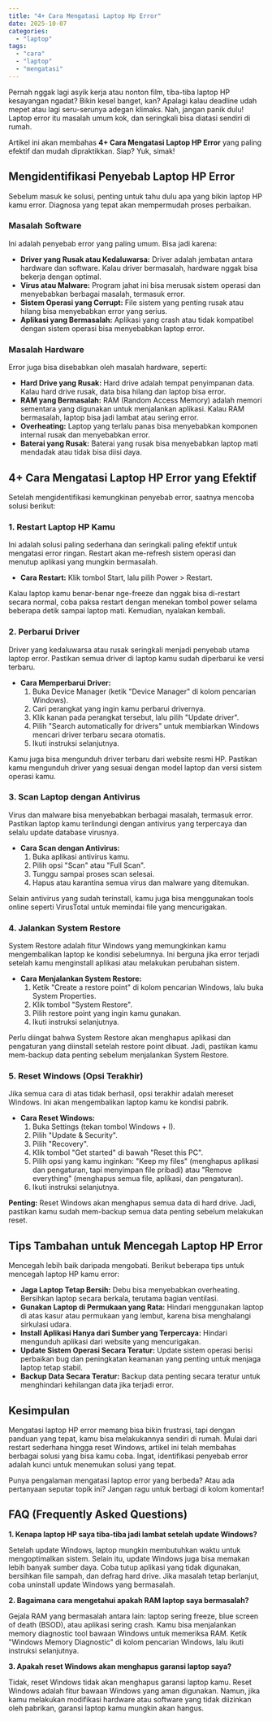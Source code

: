 ```yaml
---
title: "4+ Cara Mengatasi Laptop Hp Error"
date: 2025-10-07
categories: 
  - "laptop"
tags: 
  - "cara"
  - "laptop"
  - "mengatasi"
---
```


Pernah nggak lagi asyik kerja atau nonton film, tiba-tiba laptop HP kesayangan ngadat? Bikin kesel banget, kan? Apalagi kalau deadline udah mepet atau lagi seru-serunya adegan klimaks. Nah, jangan panik dulu! Laptop error itu masalah umum kok, dan seringkali bisa diatasi sendiri di rumah.

Artikel ini akan membahas **4+ Cara Mengatasi Laptop HP Error** yang paling efektif dan mudah dipraktikkan. Siap? Yuk, simak!

## Mengidentifikasi Penyebab Laptop HP Error

Sebelum masuk ke solusi, penting untuk tahu dulu apa yang bikin laptop HP kamu error. Diagnosa yang tepat akan mempermudah proses perbaikan.

### Masalah Software

Ini adalah penyebab error yang paling umum. Bisa jadi karena:

- **Driver yang Rusak atau Kedaluwarsa:** Driver adalah jembatan antara hardware dan software. Kalau driver bermasalah, hardware nggak bisa bekerja dengan optimal.
- **Virus atau Malware:** Program jahat ini bisa merusak sistem operasi dan menyebabkan berbagai masalah, termasuk error.
- **Sistem Operasi yang Corrupt:** File sistem yang penting rusak atau hilang bisa menyebabkan error yang serius.
- **Aplikasi yang Bermasalah:** Aplikasi yang crash atau tidak kompatibel dengan sistem operasi bisa menyebabkan laptop error.

### Masalah Hardware

Error juga bisa disebabkan oleh masalah hardware, seperti:

- **Hard Drive yang Rusak:** Hard drive adalah tempat penyimpanan data. Kalau hard drive rusak, data bisa hilang dan laptop bisa error.
- **RAM yang Bermasalah:** RAM (Random Access Memory) adalah memori sementara yang digunakan untuk menjalankan aplikasi. Kalau RAM bermasalah, laptop bisa jadi lambat atau sering error.
- **Overheating:** Laptop yang terlalu panas bisa menyebabkan komponen internal rusak dan menyebabkan error.
- **Baterai yang Rusak:** Baterai yang rusak bisa menyebabkan laptop mati mendadak atau tidak bisa diisi daya.

## 4+ Cara Mengatasi Laptop HP Error yang Efektif

Setelah mengidentifikasi kemungkinan penyebab error, saatnya mencoba solusi berikut:

### 1\. Restart Laptop HP Kamu

Ini adalah solusi paling sederhana dan seringkali paling efektif untuk mengatasi error ringan. Restart akan me-refresh sistem operasi dan menutup aplikasi yang mungkin bermasalah.

- **Cara Restart:** Klik tombol Start, lalu pilih Power > Restart.

Kalau laptop kamu benar-benar nge-freeze dan nggak bisa di-restart secara normal, coba paksa restart dengan menekan tombol power selama beberapa detik sampai laptop mati. Kemudian, nyalakan kembali.

### 2\. Perbarui Driver

Driver yang kedaluwarsa atau rusak seringkali menjadi penyebab utama laptop error. Pastikan semua driver di laptop kamu sudah diperbarui ke versi terbaru.

- **Cara Memperbarui Driver:**
    1. Buka Device Manager (ketik "Device Manager" di kolom pencarian Windows).
    2. Cari perangkat yang ingin kamu perbarui drivernya.
    3. Klik kanan pada perangkat tersebut, lalu pilih "Update driver".
    4. Pilih "Search automatically for drivers" untuk membiarkan Windows mencari driver terbaru secara otomatis.
    5. Ikuti instruksi selanjutnya.

Kamu juga bisa mengunduh driver terbaru dari website resmi HP. Pastikan kamu mengunduh driver yang sesuai dengan model laptop dan versi sistem operasi kamu.

### 3\. Scan Laptop dengan Antivirus

Virus dan malware bisa menyebabkan berbagai masalah, termasuk error. Pastikan laptop kamu terlindungi dengan antivirus yang terpercaya dan selalu update database virusnya.

- **Cara Scan dengan Antivirus:**
    1. Buka aplikasi antivirus kamu.
    2. Pilih opsi "Scan" atau "Full Scan".
    3. Tunggu sampai proses scan selesai.
    4. Hapus atau karantina semua virus dan malware yang ditemukan.

Selain antivirus yang sudah terinstall, kamu juga bisa menggunakan tools online seperti VirusTotal untuk memindai file yang mencurigakan.

### 4\. Jalankan System Restore

System Restore adalah fitur Windows yang memungkinkan kamu mengembalikan laptop ke kondisi sebelumnya. Ini berguna jika error terjadi setelah kamu menginstall aplikasi atau melakukan perubahan sistem.

- **Cara Menjalankan System Restore:**
    1. Ketik "Create a restore point" di kolom pencarian Windows, lalu buka System Properties.
    2. Klik tombol "System Restore".
    3. Pilih restore point yang ingin kamu gunakan.
    4. Ikuti instruksi selanjutnya.

Perlu diingat bahwa System Restore akan menghapus aplikasi dan pengaturan yang diinstall setelah restore point dibuat. Jadi, pastikan kamu mem-backup data penting sebelum menjalankan System Restore.

### 5\. Reset Windows (Opsi Terakhir)

Jika semua cara di atas tidak berhasil, opsi terakhir adalah mereset Windows. Ini akan mengembalikan laptop kamu ke kondisi pabrik.

- **Cara Reset Windows:**
    1. Buka Settings (tekan tombol Windows + I).
    2. Pilih "Update & Security".
    3. Pilih "Recovery".
    4. Klik tombol "Get started" di bawah "Reset this PC".
    5. Pilih opsi yang kamu inginkan: "Keep my files" (menghapus aplikasi dan pengaturan, tapi menyimpan file pribadi) atau "Remove everything" (menghapus semua file, aplikasi, dan pengaturan).
    6. Ikuti instruksi selanjutnya.

**Penting:** Reset Windows akan menghapus semua data di hard drive. Jadi, pastikan kamu sudah mem-backup semua data penting sebelum melakukan reset.

## Tips Tambahan untuk Mencegah Laptop HP Error

Mencegah lebih baik daripada mengobati. Berikut beberapa tips untuk mencegah laptop HP kamu error:

- **Jaga Laptop Tetap Bersih:** Debu bisa menyebabkan overheating. Bersihkan laptop secara berkala, terutama bagian ventilasi.
- **Gunakan Laptop di Permukaan yang Rata:** Hindari menggunakan laptop di atas kasur atau permukaan yang lembut, karena bisa menghalangi sirkulasi udara.
- **Install Aplikasi Hanya dari Sumber yang Terpercaya:** Hindari mengunduh aplikasi dari website yang mencurigakan.
- **Update Sistem Operasi Secara Teratur:** Update sistem operasi berisi perbaikan bug dan peningkatan keamanan yang penting untuk menjaga laptop tetap stabil.
- **Backup Data Secara Teratur:** Backup data penting secara teratur untuk menghindari kehilangan data jika terjadi error.

## Kesimpulan

Mengatasi laptop HP error memang bisa bikin frustrasi, tapi dengan panduan yang tepat, kamu bisa melakukannya sendiri di rumah. Mulai dari restart sederhana hingga reset Windows, artikel ini telah membahas berbagai solusi yang bisa kamu coba. Ingat, identifikasi penyebab error adalah kunci untuk menemukan solusi yang tepat.

Punya pengalaman mengatasi laptop error yang berbeda? Atau ada pertanyaan seputar topik ini? Jangan ragu untuk berbagi di kolom komentar!

## FAQ (Frequently Asked Questions)

**1\. Kenapa laptop HP saya tiba-tiba jadi lambat setelah update Windows?**

Setelah update Windows, laptop mungkin membutuhkan waktu untuk mengoptimalkan sistem. Selain itu, update Windows juga bisa memakan lebih banyak sumber daya. Coba tutup aplikasi yang tidak digunakan, bersihkan file sampah, dan defrag hard drive. Jika masalah tetap berlanjut, coba uninstall update Windows yang bermasalah.

**2\. Bagaimana cara mengetahui apakah RAM laptop saya bermasalah?**

Gejala RAM yang bermasalah antara lain: laptop sering freeze, blue screen of death (BSOD), atau aplikasi sering crash. Kamu bisa menjalankan memory diagnostic tool bawaan Windows untuk memeriksa RAM. Ketik "Windows Memory Diagnostic" di kolom pencarian Windows, lalu ikuti instruksi selanjutnya.

**3\. Apakah reset Windows akan menghapus garansi laptop saya?**

Tidak, reset Windows tidak akan menghapus garansi laptop kamu. Reset Windows adalah fitur bawaan Windows yang aman digunakan. Namun, jika kamu melakukan modifikasi hardware atau software yang tidak diizinkan oleh pabrikan, garansi laptop kamu mungkin akan hangus.

